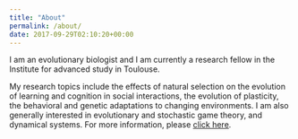 ```yaml
---
title: "About"
permalink: /about/
date: 2017-09-29T02:10:20+00:00
---
```


I am an evolutionary biologist and I am currently a research fellow in the Institute for advanced study in Toulouse.

My research topics include the effects of natural selection on the evolution of learning and cognition in social interactions, the evolution of plasticity, the behavioral and genetic adaptations to changing environments. I am also generally interested in evolutionary and stochastic game theory, and dynamical systems. For more information, please [click here](/research/).
